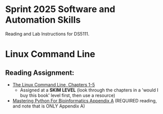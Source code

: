 # Sprint 2025 Software and Automation Skills
Reading and Lab Instructions for DS5111.

# Linux Command Line

## Reading Assignment:
* [The Linux Command Line, Chapters 1-5](https://learning.oreilly.com/library/view/the-linux-command/9781492071235/)
    - Assigned at a **SKIM LEVEL** (look through the chapters in a 'would I buy this book' level first, then use a resource)
* [Mastering Python For Bioinformatics Appendix A](https://learning.oreilly.com/library/view/mastering-python-for/9781098100872/app01.html#idm45666223879840) (REQUIRED reading, and note that is ONLY Appendix A)
